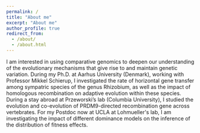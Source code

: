 ```yaml
---
permalink: /
title: "About me"
excerpt: "About me"
author_profile: true
redirect_from: 
  - /about/
  - /about.html
---
```



I am interested in using comparative genomics to deepen our understanding of the evolutionary mechanisms that give rise to and maintain genetic variation. During my Ph.D. at Aarhus University (Denmark), working with Professor Mikkel Schierup, I investigated the rate of horizontal gene transfer among sympatric species of the genus Rhizobium, as well as the impact of homologous recombination on adaptive evolution within these species. During a stay abroad at Przeworski’s lab (Columbia University), I studied the evolution and co-evolution of PRDM9-directed recombination gene across vertebrates. For my Postdoc now at UCLA at Lohmueller's lab, I am investigating the impact of different dominance models on the inference of the distribution of fitness effects.